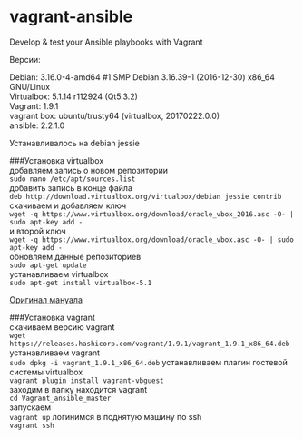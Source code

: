 # vagrant-ansible
Develop &amp; test your Ansible playbooks with Vagrant

Версии:  

Debian: 3.16.0-4-amd64 #1 SMP Debian 3.16.39-1 (2016-12-30) x86_64 GNU/Linux  
Virtualbox: 5.1.14 r112924 (Qt5.3.2)  
Vagrant: 1.9.1  
vagrant box: ubuntu/trusty64 (virtualbox, 20170222.0.0)  
ansible: 2.2.1.0  

Устанавливалось на debian jessie  

###Установка virtualbox  
добавляем запись о новом репозитории  
`sudo nano /etc/apt/sources.list`  
добавить запись в конце файла  
`deb http://download.virtualbox.org/virtualbox/debian jessie contrib`  
скачиваем и добавляем ключ  
`wget -q https://www.virtualbox.org/download/oracle_vbox_2016.asc -O- | sudo apt-key add -`  
и второй ключ  
`wget -q https://www.virtualbox.org/download/oracle_vbox.asc -O- | sudo apt-key add -`  
обновляем данные репозиториев  
`sudo apt-get update`  
устанавливаем virtualbox  
`sudo apt-get install virtualbox-5.1`  

[Оригинал мануала](https://www.virtualbox.org/wiki/Linux_Downloads)  

###Установка vagrant  
скачиваем версию vagrant  
`wget https://releases.hashicorp.com/vagrant/1.9.1/vagrant_1.9.1_x86_64.deb`  
устанавливаем vagrant  
`sudo dpkg -i vagrant_1.9.1_x86_64.deb` 
устанавливаем плагин гостевой системы virtualbox  
`vagrant plugin install vagrant-vbguest`  
заходим в папку находится vagrant  
`cd Vagrant_ansible_master`  
 запускаем  
`vagrant up` 
логинимся в поднятую машину по ssh  
`vagrant ssh`  
